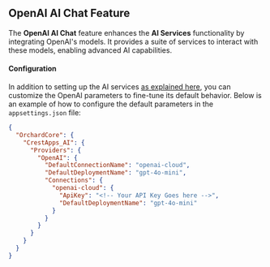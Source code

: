 ## OpenAI AI Chat Feature

The **OpenAI AI Chat** feature enhances the **AI Services** functionality by integrating OpenAI's models. It provides a suite of services to interact with these models, enabling advanced AI capabilities.

#### Configuration

In addition to setting up the AI services [as explained here](../CrestApps.OrchardCore.AI/README.md), you can customize the OpenAI parameters to fine-tune its default behavior. Below is an example of how to configure the default parameters in the `appsettings.json` file:

```json
{
  "OrchardCore": {
    "CrestApps_AI": {
      "Providers": {
        "OpenAI": {
          "DefaultConnectionName": "openai-cloud",
          "DefaultDeploymentName": "gpt-4o-mini",
          "Connections": {
            "openai-cloud": {
              "ApiKey": "<!-- Your API Key Goes here -->",
              "DefaultDeploymentName": "gpt-4o-mini"
            }
          }
        }
      }
    }
  }
}
```
